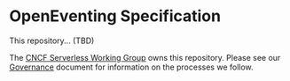 # OpenEventing Specification

This repository... (TBD)

The [CNCF Serverless Working Group](https://github.com/cncf/wg-serverless)
owns this repository. Please see our [Governance](GOVERNANCE.md) document
for information on the processes we follow.

